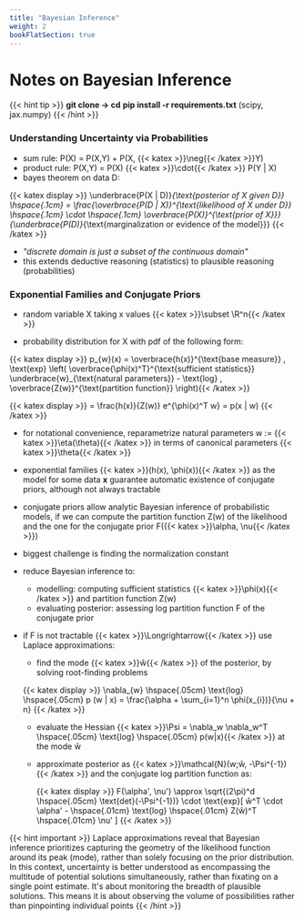 ```yaml
---
title: "Bayesian Inference"
weight: 2
bookFlatSection: true
---
```


# **Notes on Bayesian Inference**

{{< hint tip >}}
**git clone -> cd**
**pip install -r requirements.txt** (scipy, jax.numpy)
{{< /hint >}}

### **Understanding Uncertainty via Probabilities**

- sum rule: P(X) = P(X,Y) + P(X, {{< katex >}}\neg{{< /katex >}}Y)
- product rule: P(X,Y) = P(X)  {{< katex >}}\cdot{{< /katex >}} P(Y | X)
- bayes theorem on data D:

{{< katex display >}}
\underbrace{P(X | D)}_{\text{posterior of X given D}} \hspace{.1cm} = \frac{\overbrace{P(D | X)}^{\text{likelihood of X under D}} \hspace{.1cm} \cdot \hspace{.1cm} \overbrace{P(X)}^{\text{prior of X}}}{\underbrace{P(D)}_{\text{marginalization or evidence of the model}}}
{{< /katex >}}

- *"discrete domain is just a subset of the continuous domain"*
- this extends deductive reasoning (statistics) to plausible reasoning (probabilities)


### **Exponential Families and Conjugate Priors** 

- random variable X taking x values {{< katex >}}\subset \R^n{{< /katex >}}

- probability distribution for X with pdf of the following form:

{{< katex display >}}
p_{w}(x) = \overbrace{h(x)}^{\text{base measure}} \, \text{exp} \left( \overbrace{\phi(x)^T}^{\text{sufficient statistics}} \underbrace{w}_{\text{natural parameters}} - \text{log} \, \overbrace{Z(w)}^{\text{partition function}} \right){{< /katex >}}

{{< katex display >}}
= \frac{h(x)}{Z(w)} e^{\phi(x)^T w} = p(x | w)
{{< /katex >}}

- for notational convenience, reparametrize natural parameters w := {{< katex >}}\eta(\theta){{< /katex >}} in terms of canonical parameters {{< katex >}}\theta{{< /katex >}}

- exponential families  {{< katex >}}(h(x), \phi(x)){{< /katex >}} as the model for some data **x** guarantee automatic existence of conjugate priors, although not always tractable

- conjugate priors allow analytic Bayesian inference of probabilistic models, if we can compute the partition function Z(w) of the likelihood and the one for the conjugate prior F({{< katex >}}\alpha, \nu{{< /katex >}})

- biggest challenge is finding the normalization constant

- reduce Bayesian inference to:
    - modelling: computing sufficient statistics {{< katex >}}\phi(x){{< /katex >}} and partition function Z(w)
    - evaluating posterior: assessing log partition function F of the conjugate prior

- if F is not tractable {{< katex >}}\Longrightarrow{{< /katex >}} use Laplace approximations:
    - find the mode {{< katex >}}ŵ{{< /katex >}} of the posterior, by solving root-finding problems

     {{< katex display >}}
     \nabla_{w} \hspace{.05cm} \text{log} \hspace{.05cm} p (w | x) = \frac{\alpha + \sum_{i=1}^n \phi(x_{i})}{\nu + n}
     {{< /katex >}}

    - evaluate the Hessian {{< katex >}}\Psi = \nabla_w \nabla_w^T \hspace{.05cm} \text{log} \hspace{.05cm} p(w|x){{< /katex >}} at the mode ŵ

    - approximate posterior as {{< katex >}}\mathcal{N}(w;ŵ, -\Psi^{-1}) {{< /katex >}} and the conjugate log partition function as:

      {{< katex display >}}
     F(\alpha', \nu') \approx \sqrt{(2\pi)^d \hspace{.05cm} \text{det}(-\Psi^{-1})} \cdot \text{exp}[ ŵ^T \cdot \alpha' - \hspace{.01cm} \text{log} \hspace{.01cm} Z(ŵ)^T \hspace{.01cm} \nu' ]
     {{< /katex >}}


{{< hint important >}}
Laplace approximations reveal that Bayesian inference prioritizes capturing the geometry of the likelihood function around its peak (mode), rather than solely focusing on the prior distribution. In this context, uncertainty is better understood as encompassing the multitude of potential solutions simultaneously, rather than fixating on a single point estimate. It's about monitoring the breadth of plausible solutions. This means it is about observing the volume of possibilities rather than pinpointing individual points
{{< /hint >}}